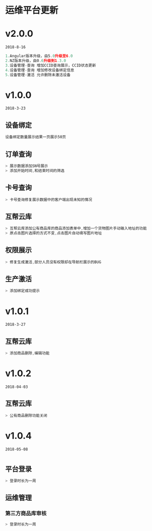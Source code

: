# 运维平台更新

# v2.0.0
`2018-8-16`

```javascript
1.Angular版本升级，由5.0升级至6.0
2.NZ版本升级，由0.6升级到1.3.0
3.设备管理-查询 增加CCID查询展示，CCID状态更新
4.设备管理-查询 增加修改设备绑定信息
5.设备管理-激活 允许删除未激活设备
```

# v1.0.0

`2018-3-23`

## 设备绑定
```javascript
设备绑定数量展示结果一页展示50页
```

## 订单查询
```javascript
> 展示数据添加SN号展示
> 添加开始时间,和结束时间的筛选
```

## 卡号查询
```javascript
> 卡号查询修复展示数据中的客户端出现未知的情况 
```

## 互帮云库
```javascript
> 互帮云库添加公有商品库的商品添加表单中,增加一个货物图片手动输入地址的功能
> 原点击图片选择的方式不变,点击图片自动填写图片地址
```

## 权限展示
```javascript
> 修复生成激活,部分人员没有权限却在导航栏展示的BUG
```


## 生产激活

```javascript
> 添加绑定成功提示
```

# v1.0.1

`2018-3-27`

## 互帮云库

```javascript
> 添加商品删除,编辑功能
```

# v1.0.2

`2018-04-03`

## 互帮云库

```javascript
> 公有商品删除功能关闭
```


# v1.0.4

`2018-05-08`

#  

## 平台登录

```javascript
> 登录时长为一周
```

## 运维管理
### 第三方商品库审核

```javascript
> 登录时长为一周
```
